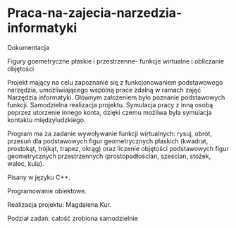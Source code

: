 # Praca-na-zajecia-narzedzia-informatyki
Dokumentacja

Figury goemetryczne płaskie i przestrzenne- funkcje wirtualne i obliczanie objętości

Projekt mający na celu zapoznanie się z funkcjonowaniem podstawowego narzędzia, umożliwiającego wspólną prace zdalną w ramach zajęć Narzędzia informatyki. Głównym założeniem było poznanie podstawowych funkcji.
Samodzielna realizacja projektu. Symulacja pracy z inną osobą poprzez utorzenie innego konta, dzięki czemu możliwa była symulacja kontaktu międzyludzkiego. 

Program ma za zadanie wywoływanie funkcji wirtualnych: rysuj, obrót, przesuń dla podstawowych figur geometrycznych płaskich (kwadrat, prostokąt, trójkąt, trapez, okrąg) oraz liczenie objętości podstawowych figur geometrycznych przestrzennych (prostopadłościan, sześcian, stożek, walec, kula). 

Pisany w języku C++. 

Programowanie obiektowe. 

Realizacja projektu: Magdalena Kur.

Podział zadań: całość zrobiona samodzielnie
